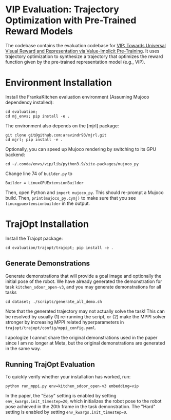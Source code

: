 # VIP Evaluation: Trajectory Optimization with Pre-Trained Reward Models

The codebase contains the evaluation codebase for [VIP: Towards Universal Visual Reward and Representation via Value-Implicit Pre-Training](https://arxiv.org/abs/2210.00030). It uses trajectory optimization to synthesize a trajectory that optimizes the reward function given by the pre-trained representation model (e.g., VIP). 

# Environment Installation
Install the FrankaKitchen evaluation environment (Assuming Mujoco dependency installed):
```
cd evaluation;
cd mj_envs; pip install -e .
```
The environment also depends on the [mjrl] package:
```
git clone git@github.com:aravindr93/mjrl.git
cd mjrl; pip install -e .
```

Optionally, you can speed up Mujoco rendering by switching to its GPU backend: 
```
cd ~/.conda/envs/vip/lib/python3.9/site-packages/mujoco_py
```
Change line 74 of ```builder.py``` to
```
Builder = LinuxGPUExtensionBuilder
```
Then, open Python and ```import mujoco_py```. This should re-prompt a Mujoco build. Then, ```print(mujoco_py.cymj)``` to make sure that you see ```linuxgpuextensionbuilder``` in the output. 

# TrajOpt Installation
Install the Trajopt package:
```
cd evaluation/trajopt/trajopt; pip install -e .
```

## Generate Demonstrations
Generate demonstrations that will provide a goal image and optionally the initial pose of the robot. We have already generated the demonstration for task ```kitchen_sdoor_open-v3```, and you may generate demonstrations for all tasks
```
cd dataset; ./scripts/generate_all_demo.sh
```
Note that the generated trajectory may not actually solve the task! This can be resolved by usually (1) re-running the script, or (2) make the MPPI solver stronger by increasing MPPI related hyperparameters in ```trajopt/trajopt/config/mppi_config.yaml```. 

I apologize I cannot share the original demonstrations used in the paper since I am no longer at Meta, but the original demonstrations are generated in the same way.

## Running TrajOpt Evaluation
To quickly verify whether your installation has worked, run:
```
python run_mppi.py env=kitchen_sdoor_open-v3 embedding=vip
```
In the paper, the "Easy" setting is enabled by setting ```env_kwargs.init_timestep=20```, which initializes the robot pose to the robot pose achieved in the 20th frame in the task demonstration. The "Hard" setting is enabled by setting ```env_kwargs.init_timestep=0```. 
